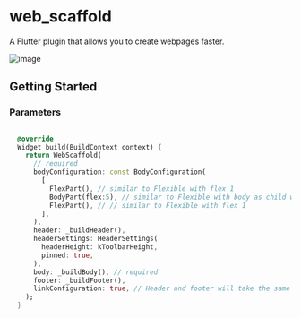 # web_scaffold

A Flutter plugin that allows you to create webpages faster.

![image](https://img.shields.io/badge/STATUS-BETA-blueviolet?style=for-the-badge)

## Getting Started

### Parameters

```dart

  @override
  Widget build(BuildContext context) {
    return WebScaffold(
      // required
      bodyConfiguration: const BodyConfiguration(
        [
          FlexPart(), // similar to Flexible with flex 1
          BodyPart(flex:5), // similar to Flexible with body as child with flex 5
          FlexPart(), // // similar to Flexible with flex 1
        ],
      ),
      header: _buildHeader(),
      headerSettings: HeaderSettings(
        headerHeight: kToolbarHeight,
        pinned: true,
      ),
      body: _buildBody(), // required
      footer: _buildFooter(),
      linkConfiguration: true, // Header and footer will take the same flexible space. default = true
    );
  }
```
